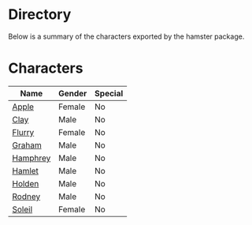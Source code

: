 # Directory
Below is a summary of the characters exported by the hamster package.
# Characters
|Name|Gender|Special|
|---|---|---|
|[Apple](./character/hamster/apple.go)|Female|No|
|[Clay](./character/hamster/clay.go)|Male|No|
|[Flurry](./character/hamster/flurry.go)|Female|No|
|[Graham](./character/hamster/graham.go)|Male|No|
|[Hamphrey](./character/hamster/hamphrey.go)|Male|No|
|[Hamlet](./character/hamster/hamlet.go)|Male|No|
|[Holden](./character/hamster/holden.go)|Male|No|
|[Rodney](./character/hamster/rodney.go)|Male|No|
|[Soleil](./character/hamster/soleil.go)|Female|No|
